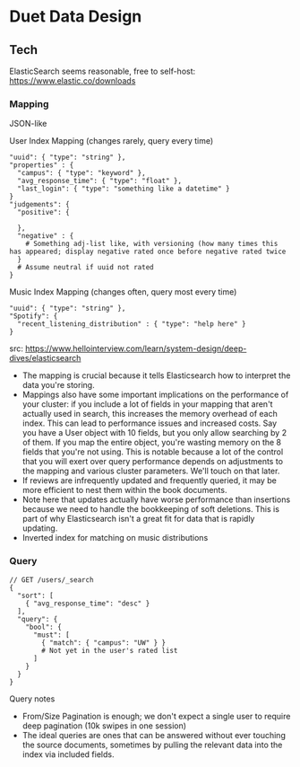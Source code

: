 # Duet Data Design

## Tech
ElasticSearch seems reasonable, free to self-host: https://www.elastic.co/downloads

### Mapping
JSON-like

User Index Mapping (changes rarely, query every time)
```
"uuid": { "type": "string" },
"properties" : {
  "campus": { "type": "keyword" },
  "avg_response_time": { "type": "float" },
  "last_login": { "type": "something like a datetime" }
}
"judgements": {
  "positive": {
  
  },
  "negative" : {
    # Something adj-list like, with versioning (how many times this has appeared; display negative rated once before negative rated twice
  }
  # Assume neutral if uuid not rated
}
```

Music Index Mapping (changes often, query most every time)
```
"uuid": { "type": "string" },
"Spotify": {
  "recent_listening_distribution" : { "type": "help here" }
}
```
src: https://www.hellointerview.com/learn/system-design/deep-dives/elasticsearch 
* The mapping is crucial because it tells Elasticsearch how to interpret the data you're storing. 
* Mappings also have some important implications on the performance of your cluster: if you include a lot of fields in your mapping that aren't actually used in search, this increases the memory overhead of each index. This can lead to performance issues and increased costs. Say you have a User object with 10 fields, but you only allow searching by 2 of them. If you map the entire object, you're wasting memory on the 8 fields that you're not using. This is notable because a lot of the control that you will exert over query performance depends on adjustments to the mapping and various cluster parameters. We'll touch on that later.
* If reviews are infrequently updated and frequently queried, it may be more efficient to nest them within the book documents.
* Note here that updates actually have worse performance than insertions because we need to handle the bookkeeping of soft deletions. This is part of why Elasticsearch isn't a great fit for data that is rapidly updating.
* Inverted index for matching on music distributions

### Query

```
// GET /users/_search
{
  "sort": [
    { "avg_response_time": "desc" }
  ],
  "query": {
    "bool": {
      "must": [
        { "match": { "campus": "UW" } }
        # Not yet in the user's rated list
      ]
    }
  }
}
```
Query notes
* From/Size Pagination is enough; we don't expect a single user to require deep pagination (10k swipes in one session)
* The ideal queries are ones that can be answered without ever touching the source documents, sometimes by pulling the relevant data into the index via included fields.
